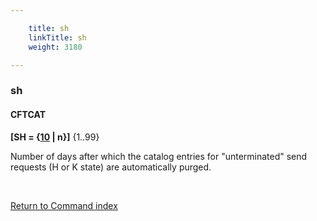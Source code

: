 ```yaml
---

    title: sh
    linkTitle: sh
    weight: 3180

---
```

<span id="sh"></span>

### sh

#### CFTCAT

**\[SH = {<u>10</u> | n}\]** {1..99}

Number of days after which the catalog entries for "unterminated"
send requests (H or K state) are automatically purged.

 

[Return to Command index](../../)
